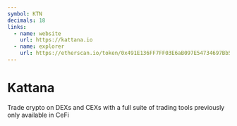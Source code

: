 ```yaml
---
symbol: KTN
decimals: 18
links:
  - name: website
    url: https://kattana.io
  - name: explorer
    url: https://etherscan.io/token/0x491E136FF7FF03E6aB097E54734697Bb5802FC1C
---
```


# Kattana

Trade crypto on DEXs and CEXs with a full suite of trading tools previously only available in CeFi
